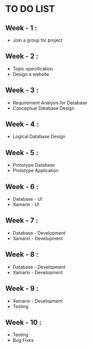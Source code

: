 # TO DO LIST 

## Week - 1 :
* Join a group for project

## Week - 2 :
* Topic specification
* Design a website

## Week - 3 :
* Requirement Analysis for Database
* Conceptual Database Design 

## Week - 4 :
* Logical Database Design

## Week - 5 :
* Prototype Database
* Prototype Application

## Week - 6 :
* Database - UI
* Xamarin - UI

## Week - 7 :
* Database - Development
* Xamarin - Development

## Week - 8 :
* Database - Development
* Xamarin - Development

## Week - 9 :
* Xamarin - Development
* Testing

## Week - 10 :
* Testing
* Bug Fixes
